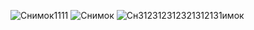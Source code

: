 ![Снимок1111](https://github.com/user-attachments/assets/8f1cf715-7089-488b-bf79-be61225a4384)
![Снимок](https://github.com/user-attachments/assets/af0a4b3a-b512-4bd5-92d6-4ae38e6919e0)
![Сн312312312321312131имок](https://github.com/user-attachments/assets/07025ff8-dd0b-4af1-96e4-0a593f0927bf)
